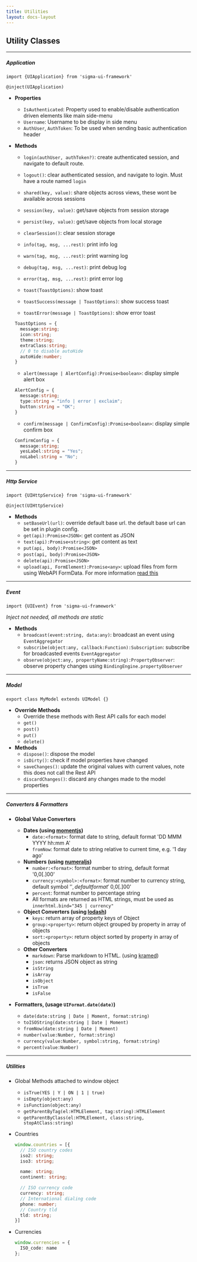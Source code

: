 ```yaml
---
title: Utilities
layout: docs-layout
---
```


## Utility Classes

----

##### Application

`import {UIApplication} from 'sigma-ui-framework'`

`@inject(UIApplication)`

* __Properties__
  * `IsAuthenticated`: Property used to enable/disable authentication driven elements like main side-menu
  * `Username`: Username to be display in side menu
  * `AuthUser`, `AuthToken`: To be used when sending basic authentication header
* __Methods__
  * `login(authUser, authToken?)`: create authenticated session, and navigate to default route.
  * `logout()`: clear authenticated session, and navigate to login. Must have a route named `login`

  * `shared(key, value)`: share objects across views, these wont be available across sessions
  * `session(key, value)`: get/save objects from session storage
  * `persist(key, value)`: get/save objects from local storage
  * `clearSession()`: clear session storage

  * `info(tag, msg, ...rest)`: print info log
  * `warn(tag, msg, ...rest)`: print warning log
  * `debug(tag, msg, ...rest)`: print debug log
  * `error(tag, msg, ...rest)`: print error log

  * `toast(ToastOptions)`: show toast
  * `toastSuccess(message | ToastOptions)`: show success toast
  * `toastError(message | ToastOptions)`: show error toast

  ```ts
  ToastOptions = {
    message:string;
    icon:string;
    theme:string;
    extraClass:string;
    // 0 to disable autoHide
    autoHide:number;
  }
  ```

  * `alert(message | AlertConfig):Promise<boolean>`: display simple alert box

  ```ts
  AlertConfig = {
    message:string;
    type:string = "info | error | exclaim";
    button:string = "OK";
  }
  ```
  * `confirm(message | ConfirmConfig):Promise<boolean>`: display simple confirm box

  ```ts
  ConfirmConfig = {
    message:string;
    yesLabel:string = "Yes";
    noLabel:string = "No";
  }
  ```

----

##### Http Service

`import {UIHttpService} from 'sigma-ui-framework'`

`@inject(UIHttpService)`

* __Methods__
  * `setBaseUrl(url)`: override default base url. the default base url can be set in plugin config.
  * `get(api):Promise<JSON>`: get content as JSON
  * `text(api):Promise<string>`: get content as text
  * `put(api, body):Promise<JSON>`
  * `post(api, body):Promise<JSON>`
  * `delete(api):Promise<JSON>`
  * `upload(api, FormElement):Promise<any>`: upload files from form using WebAPI FormData. For more information [read this](https://developer.mozilla.org/en-US/docs/Web/API/FormData/Using_FormData_Objects)

----

##### Event

`import {UIEvent} from 'sigma-ui-framework'`

_Inject not needed, all methods are static_

* __Methods__
  * `broadcast(event:string, data:any)`: broadcast an event using `EventAggregator`
  * `subscribe(object:any, callback:Function):Subscription`: subscribe for broadcasted events `EventAggregator`
  * `observe(object:any, propertyName:string):PropertyObserver`: observe property changes using `BindingEngine.propertyObserver`

----

##### Model

`export class MyModel extends UIModel {}`

* __Override Methods__
  * Override these methods with Rest API calls for each model
  * `get()`
  * `post()`
  * `put()`
  * `delete()`
* __Methods__
  * `dispose()`: dispose the model
  * `isDirty()`: check if model properties have changed
  * `saveChanges()`: update the original values with current values, note this does not call the Rest API
  * `discardChanges()`: discard any changes made to the model properties

----

##### Converters & Formatters

* __Global Value Converters__
  * __Dates (using [momentjs](http://momentjs.com))__
    * `date:<format>`: format date to string, default format 'DD MMM YYYY hh:mm A'
    * `fromNow`: format date to string relative to current time, e.g. '1 day ago'
  * __Numbers (using [numeraljs](http://numeraljs.com))__
    * `number:<format>`: format number to string, default format '0,0[.]00'
    * `currency:<symbol>:<format>`: format number to currency string, default symbol '$', default format '$ 0,0[.]00'
    * `percent`: format number to percentage string
    * All formats are returned as HTML strings, must be used as `innerhtml.bind="345 | currency"`
  * __Object Converters (using [lodash](https://lodash.com))__
    * `keys`: return array of property keys of Object
    * `group:<property>`: return object grouped by property in array of objects
    * `sort:<property>`: return object sorted by property in array of objects
  * __Other Converters__
    * `markdown`: Parse markdown to HTML. (using [kramed](https://www.npmjs.com/package/kramed))
    * `json`: returns JSON object as string
    * `isString`
    * `isArray`
    * `isObject`
    * `isTrue`
    * `isFalse`

* __Formatters, (usage `UIFormat.date(date)`)__
  * `date(date:string | Date | Moment, format:string)`
  * `toISOString(date:string | Date | Moment)`
  * `fromNow(date:string | Date | Moment)`
  * `number(value:Number, format:string)`
  * `currency(value:Number, symbol:string, format:string)`
  * `percent(value:Number)`

----

##### Utilities

* Global Methods attached to window object
  * `isTrue(YES | Y | ON | 1 | true)`
  * `isEmpty(object:any)`
  * `isFunction(object:any)`
  * `getParentByTag(el:HTMLElement, tag:string):HTMLElement`
  * `getParentByClass(el:HTMLElement, class:string, stopAtClass:string)`
* Countries

  ```ts
  window.countries = [{
    // ISO country codes
    iso2: string;
    iso3: string;

    name: string;
    continent: string;

    // ISO currency code
    currency: string;
    // International dialing code
    phone: number;
    // Country tld
    tld: string;
  }]
  ```
* Currencies

  ```ts
  window.currencies = {
    ISO_code: name
  };
  ```

